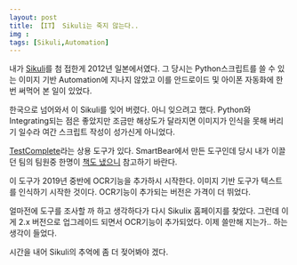 ```yaml
---
layout: post
title: 【IT】 Sikuli는 죽지 않는다..  
img : 
tags: [Sikuli,Automation]
---
```




내가 [Sikuli](http://sikulix.com)를 첨 접한게 2012년 일본에서였다. 그 당시는 Python스크립트를 쓸 수 있는 이미지 기반 Automation에 지나지 않았고 이를 안드로이드 및 아이폰 자동화에 한번 써먹어 본 일이 있었다.

한국으로 넘어와서 이 Sikuli를 잊어 버렸다. 아니 잊으려고 했다. Python와 Integrating되는 점은 좋았지만 조금만 해상도가 달라지면 이미지가 인식을 못해 버리기 일수라 여간 스크립트 작성이 성가신게 아니었다. 



[TestComplete](https://smartbear.com/product/testcomplete/overview/)라는 상용 도구가 있다. SmartBear에서 만든 도구인데 당시 내가 이끌던 팀의 팀원중 한명이 [책도 냈으니](http://www.kyobobook.co.kr/product/detailViewKor.laf?ejkGb=KOR&mallGb=KOR&barcode=9791189184049&orderClick=LEa&Kc=) 참고하기 바란다.

이 도구가 2019년 중반에 OCR기능을 추가하시 시작한다. 이미지 기반 도구가 텍스트를 인식하기 시작한 것이다.  OCR기능이 추가되는 버전은 가격이 더 뛰었다. 



얼마전에 도구를 조사할 까 하고 생각하다가 다시 Sikulix 홈페이지를 찾았다. 그런데 이게 2.x 버전으로 업그레이드 되면서 OCR기능이 추가되었다. 이제 쓸만해 지는가.. 하는 생각이 들었다. 



시간을 내어 Sikuli의 추억에 좀 더 젖어봐야 겠다. 

